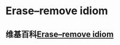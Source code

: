 # Erase–remove idiom



## 维基百科[Erase–remove idiom](https://en.wikipedia.org/wiki/Erase%E2%80%93remove_idiom)